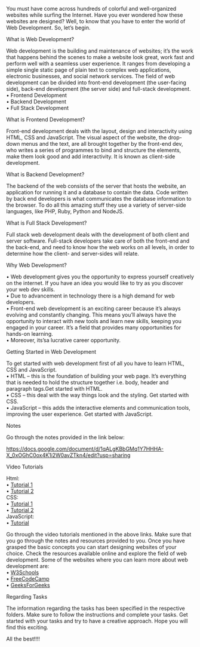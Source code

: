 You must have come across hundreds of colorful and well-organized websites while surfing the Internet. Have you ever wondered how these websites are designed? Well, to know that you have to enter the world of Web Development. So, let’s begin.

What is Web Development?

Web development is the building and maintenance of websites; it’s the work that happens behind the scenes to make a website look great, work fast and perform well with a seamless user experience. It ranges from developing a simple single static page of plain text to complex web applications, electronic businesses, and social network services. The field of web development can be divided into front-end development (the user-facing side), back-end development (the server side) and full-stack development.  
•	Frontend Development  
•	Backend Development  
•	Full Stack Development  

What is Frontend Development?

Front-end development deals with the layout, design and interactivity using HTML, CSS and JavaScript. The visual aspect of the website, the drop-down menus and the text, are all brought together by the front-end dev, who writes a series of programmes to bind and structure the elements, make them look good and add interactivity. It is known as client-side development.  

What is Backend Development?

The backend of the web consists of the server that hosts the website, an application for running it and a database to contain the data. Code written by back end developers is what communicates the database information to the browser. To do all this amazing stuff they use a variety of server-side languages, like PHP, Ruby, Python and NodeJS. 

What is Full Stack Development?

Full stack web development deals with the development of both client and server software. Full-stack developers take care of both the front-end and the back-end, and need to know how the web works on all levels, in order to determine how the client- and server-sides will relate.

Why Web Development?

•	Web development gives you the opportunity to express yourself creatively on the internet. If you have an idea you would like to try as you discover your web dev skills.   
•	Due to advancement in technology there is a high demand for web developers.  
•	Front-end web development is an exciting career because it’s always evolving and constantly changing. This means you’ll always have the opportunity to interact with new tools and learn new skills, keeping you engaged in your career. It’s a field that provides many opportunities for hands-on learning.   
•	Moreover, its’sa lucrative career opportunity.  

Getting Started in Web Development

To get started with web development first of all you have to learn HTML, CSS and JavaScript.  
•	HTML – this is the foundation of building your web page. It’s everything that is needed to hold the structure together i.e. body, header and paragraph tags.Get started with HTML.  
•	CSS – this deal with the way things look and the styling. Get started with CSS.  
•	JavaScript – this adds the interactive elements and communication tools, improving the user experience. Get started with JavaScript.  

Notes

Go through the notes provided in the link below:

https://docs.google.com/document/d/1qALgKBbGMq1Y7HHHA-X_0xOGhC0ox4K1i2W0avZTkn4/edit?usp=sharing

Video Tutorials

Html:  
•	[Tutorial 1](https://www.youtube.com/watch?app=desktop&v=BsDoLVMnmZs)  
•	[Tutorial 2](https://www.youtube.com/watch?app=desktop&v=pQN-pnXPaVg)  
CSS:  
•	[Tutorial 1](https://www.youtube.com/watch?v=Edsxf_NBFrw&feature=youtu.be)  
•	[Tutorial 2](https://www.youtube.com/watch?v=1Rs2ND1ryYc)  
JavaScript:  
•	[Tutorial](https://www.youtube.com/watch?v=hKB-YGF14SY)  

Go through the video tutorials mentioned in the above links. Make sure that you go through the notes and resources provided to you. Once you have grasped the basic concepts you can start designing websites of your choice. Check the resources available online and explore the field of web development. Some of the websites where you can learn more about web development are:  
•	[W3Schools](https://www.w3schools.com/)  
•	[FreeCodeCamp](https://www.freecodecamp.org/)  
•	[GeeksForGeeks](https://www.geeksforgeeks.org/web-development/)  

Regarding Tasks

The information regarding the tasks has been specified in the respective folders. Make sure to follow the instructions and complete your tasks. Get started with your tasks and try to have a creative approach. Hope you will find this exciting. 

All the best!!!!


